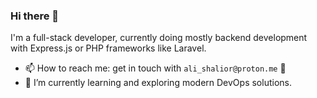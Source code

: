 ### Hi there 👋

I'm a full-stack developer, currently doing mostly backend development with Express.js or PHP frameworks like Laravel. 

- 📫 How to reach me: get in touch with `ali_shalior@proton.me` 🤝
- 🌱 I’m currently learning and exploring modern DevOps solutions.
